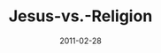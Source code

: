 ---
layout: music 
title: "Jesus-vs.-Religion"
series: "Heavy-Weights"
date: 2011-02-28 
description: "We'll wrestle with the question of how Jesus can claim to be the only way to God."
audio: "http://s3.amazonaws.com/crossroadsaudiomessages/heavyweights_03.mp3"
audio-duration: "52:51"
---